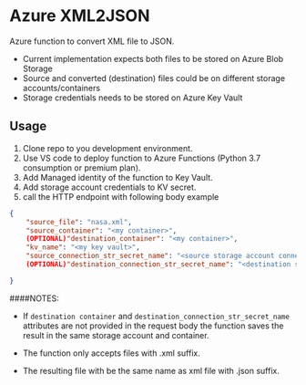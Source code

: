 # Azure XML2JSON
Azure function to convert XML file to JSON.

- Current implementation expects both files to be stored on Azure Blob Storage
- Source and converted (destination) files could be on different storage accounts/containers
- Storage credentials needs to be stored on Azure Key Vault

## Usage
1. Clone repo to you development environment.
2. Use VS code to deploy function to Azure Functions (Python 3.7 consumption or premium plan).
3. Add Managed identity of the function to Key Vault.
4. Add storage account credentials to KV secret.
5. call the HTTP endpoint with following body example
```json
{
    "source_file": "nasa.xml",
    "source_container": "<my container>",
    (OPTIONAL)"destination_container": "<my container>",
    "kv_name": "<my key vault>",
    "source_connection_str_secret_name": "<source storage account connection string secret>",
    (OPTIONAL)"destination_connection_str_secret_name": "<destination storage account connection string secret>"

}
````

####NOTES:
- If `destination container` and `destination_connection_str_secret_name` attributes are not provided in the request body the function saves the result in the same storage account and container.

- The function only accepts files with .xml suffix.

- The resulting file with be the same name as xml file with .json suffix.